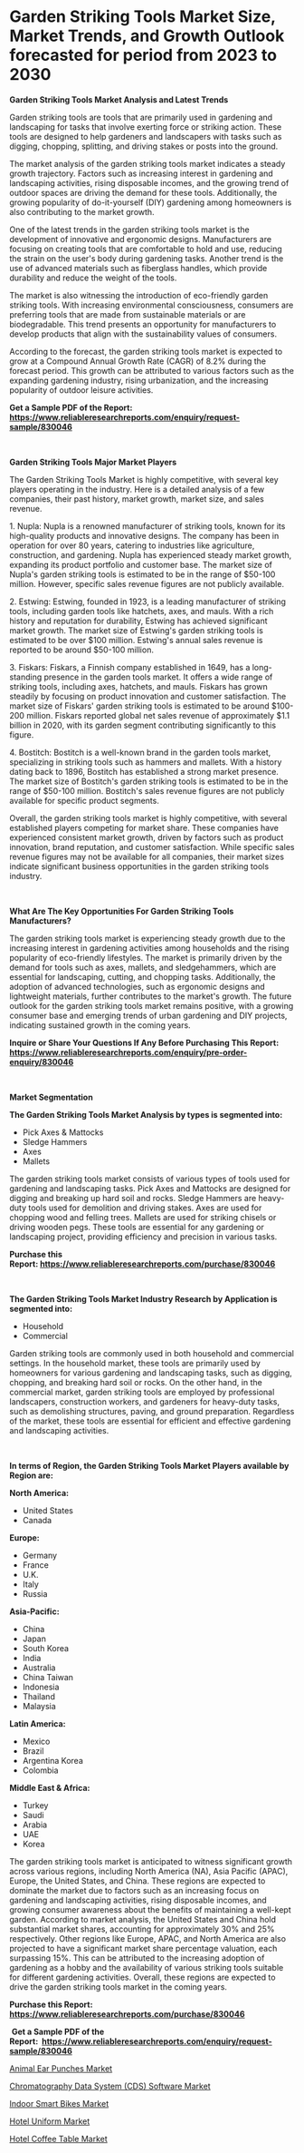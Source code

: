 <p><h1>Garden Striking Tools Market Size, Market Trends, and Growth Outlook forecasted for period from 2023 to 2030</h1></p><p><strong>Garden Striking Tools Market Analysis and Latest Trends</strong></p>
<p><p>Garden striking tools are tools that are primarily used in gardening and landscaping for tasks that involve exerting force or striking action. These tools are designed to help gardeners and landscapers with tasks such as digging, chopping, splitting, and driving stakes or posts into the ground.</p><p>The market analysis of the garden striking tools market indicates a steady growth trajectory. Factors such as increasing interest in gardening and landscaping activities, rising disposable incomes, and the growing trend of outdoor spaces are driving the demand for these tools. Additionally, the growing popularity of do-it-yourself (DIY) gardening among homeowners is also contributing to the market growth.</p><p>One of the latest trends in the garden striking tools market is the development of innovative and ergonomic designs. Manufacturers are focusing on creating tools that are comfortable to hold and use, reducing the strain on the user's body during gardening tasks. Another trend is the use of advanced materials such as fiberglass handles, which provide durability and reduce the weight of the tools.</p><p>The market is also witnessing the introduction of eco-friendly garden striking tools. With increasing environmental consciousness, consumers are preferring tools that are made from sustainable materials or are biodegradable. This trend presents an opportunity for manufacturers to develop products that align with the sustainability values of consumers.</p><p>According to the forecast, the garden striking tools market is expected to grow at a Compound Annual Growth Rate (CAGR) of 8.2% during the forecast period. This growth can be attributed to various factors such as the expanding gardening industry, rising urbanization, and the increasing popularity of outdoor leisure activities.</p></p>
<p><strong>Get a Sample PDF of the Report:&nbsp; <a href="https://www.reliableresearchreports.com/enquiry/request-sample/830046">https://www.reliableresearchreports.com/enquiry/request-sample/830046</a></strong></p>
<p>&nbsp;</p>
<p><strong>Garden Striking Tools Major Market Players</strong></p>
<p><p>The Garden Striking Tools Market is highly competitive, with several key players operating in the industry. Here is a detailed analysis of a few companies, their past history, market growth, market size, and sales revenue.</p><p>1. Nupla: Nupla is a renowned manufacturer of striking tools, known for its high-quality products and innovative designs. The company has been in operation for over 80 years, catering to industries like agriculture, construction, and gardening. Nupla has experienced steady market growth, expanding its product portfolio and customer base. The market size of Nupla's garden striking tools is estimated to be in the range of $50-100 million. However, specific sales revenue figures are not publicly available.</p><p>2. Estwing: Estwing, founded in 1923, is a leading manufacturer of striking tools, including garden tools like hatchets, axes, and mauls. With a rich history and reputation for durability, Estwing has achieved significant market growth. The market size of Estwing's garden striking tools is estimated to be over $100 million. Estwing's annual sales revenue is reported to be around $50-100 million.</p><p>3. Fiskars: Fiskars, a Finnish company established in 1649, has a long-standing presence in the garden tools market. It offers a wide range of striking tools, including axes, hatchets, and mauls. Fiskars has grown steadily by focusing on product innovation and customer satisfaction. The market size of Fiskars' garden striking tools is estimated to be around $100-200 million. Fiskars reported global net sales revenue of approximately $1.1 billion in 2020, with its garden segment contributing significantly to this figure.</p><p>4. Bostitch: Bostitch is a well-known brand in the garden tools market, specializing in striking tools such as hammers and mallets. With a history dating back to 1896, Bostitch has established a strong market presence. The market size of Bostitch's garden striking tools is estimated to be in the range of $50-100 million. Bostitch's sales revenue figures are not publicly available for specific product segments.</p><p>Overall, the garden striking tools market is highly competitive, with several established players competing for market share. These companies have experienced consistent market growth, driven by factors such as product innovation, brand reputation, and customer satisfaction. While specific sales revenue figures may not be available for all companies, their market sizes indicate significant business opportunities in the garden striking tools industry.</p></p>
<p>&nbsp;</p>
<p><strong>What Are The Key Opportunities For Garden Striking Tools Manufacturers?</strong></p>
<p><p>The garden striking tools market is experiencing steady growth due to the increasing interest in gardening activities among households and the rising popularity of eco-friendly lifestyles. The market is primarily driven by the demand for tools such as axes, mallets, and sledgehammers, which are essential for landscaping, cutting, and chopping tasks. Additionally, the adoption of advanced technologies, such as ergonomic designs and lightweight materials, further contributes to the market's growth. The future outlook for the garden striking tools market remains positive, with a growing consumer base and emerging trends of urban gardening and DIY projects, indicating sustained growth in the coming years.</p></p>
<p><strong>Inquire or Share Your Questions If Any Before Purchasing This Report: <a href="https://www.reliableresearchreports.com/enquiry/pre-order-enquiry/830046">https://www.reliableresearchreports.com/enquiry/pre-order-enquiry/830046</a></strong></p>
<p>&nbsp;</p>
<p><strong>Market Segmentation</strong></p>
<p><strong>The Garden Striking Tools Market Analysis by types is segmented into:</strong></p>
<p><ul><li>Pick Axes & Mattocks</li><li>Sledge Hammers</li><li>Axes</li><li>Mallets</li></ul></p>
<p><p>The garden striking tools market consists of various types of tools used for gardening and landscaping tasks. Pick Axes and Mattocks are designed for digging and breaking up hard soil and rocks. Sledge Hammers are heavy-duty tools used for demolition and driving stakes. Axes are used for chopping wood and felling trees. Mallets are used for striking chisels or driving wooden pegs. These tools are essential for any gardening or landscaping project, providing efficiency and precision in various tasks.</p></p>
<p><strong>Purchase this Report:&nbsp;<a href="https://www.reliableresearchreports.com/purchase/830046">https://www.reliableresearchreports.com/purchase/830046</a></strong></p>
<p>&nbsp;</p>
<p><strong>The Garden Striking Tools Market Industry Research by Application is segmented into:</strong></p>
<p><ul><li>Household</li><li>Commercial</li></ul></p>
<p><p>Garden striking tools are commonly used in both household and commercial settings. In the household market, these tools are primarily used by homeowners for various gardening and landscaping tasks, such as digging, chopping, and breaking hard soil or rocks. On the other hand, in the commercial market, garden striking tools are employed by professional landscapers, construction workers, and gardeners for heavy-duty tasks, such as demolishing structures, paving, and ground preparation. Regardless of the market, these tools are essential for efficient and effective gardening and landscaping activities.</p></p>
<p>&nbsp;</p>
<p><strong>In terms of Region, the Garden Striking Tools Market Players available by Region are:</strong></p>
<p>
    <p> <strong> North America: </strong>
        <ul>
            <li>United States</li>
            <li>Canada</li>
        </ul>
        </p> 
    <p> <strong> Europe: </strong>
        <ul>
            <li>Germany</li>
            <li>France</li>
            <li>U.K.</li>
            <li>Italy</li>
            <li>Russia</li>
        </ul>
        </p> 
    <p> <strong> Asia-Pacific: </strong>
        <ul>
            <li>China</li>
            <li>Japan</li>
            <li>South Korea</li>
            <li>India</li>
            <li>Australia</li>
            <li>China Taiwan</li>
            <li>Indonesia</li>
            <li>Thailand</li>
            <li>Malaysia</li>
        </ul>
        </p> 
    <p> <strong> Latin America: </strong>
        <ul>
            <li>Mexico</li>
            <li>Brazil</li>
            <li>Argentina Korea</li>
            <li>Colombia</li>
        </ul>
        </p> 
    <p> <strong> Middle East & Africa: </strong>
        <ul>
            <li>Turkey</li>
            <li>Saudi</li>
            <li>Arabia</li>
            <li>UAE</li>
            <li>Korea</li>
        </ul>
    </p>
    </p>
<p><p>The garden striking tools market is anticipated to witness significant growth across various regions, including North America (NA), Asia Pacific (APAC), Europe, the United States, and China. These regions are expected to dominate the market due to factors such as an increasing focus on gardening and landscaping activities, rising disposable incomes, and growing consumer awareness about the benefits of maintaining a well-kept garden. According to market analysis, the United States and China hold substantial market shares, accounting for approximately 30% and 25% respectively. Other regions like Europe, APAC, and North America are also projected to have a significant market share percentage valuation, each surpassing 15%. This can be attributed to the increasing adoption of gardening as a hobby and the availability of various striking tools suitable for different gardening activities. Overall, these regions are expected to drive the garden striking tools market in the coming years.</p></p>
<p><strong>Purchase this Report: <a href="https://www.reliableresearchreports.com/purchase/830046">https://www.reliableresearchreports.com/purchase/830046</a></strong></p>
<p>&nbsp;<strong>Get a Sample PDF of the Report:&nbsp;&nbsp;<a href="https://www.reliableresearchreports.com/enquiry/request-sample/830046">https://www.reliableresearchreports.com/enquiry/request-sample/830046</a></strong></p>
<p><strong></strong></p>
<p><p><a href="https://github.com/vimar16th/Market-Research-Report-List-1/blob/main/animal-ear-punches-market.md">Animal Ear Punches Market</a></p><p><a href="https://www.linkedin.com/pulse/chromatography-data-system-cds-software-market-size/">Chromatography Data System (CDS) Software Market</a></p><p><a href="https://www.linkedin.com/pulse/indoor-smart-bikes-market-share-amp-new-trends-analysis-report/">Indoor Smart Bikes Market</a></p><p><a href="https://medium.com/@hazelbrakus/hotel-uniform-market-comprehensive-assessment-by-type-application-and-geography-dbd669bd2c18">Hotel Uniform Market</a></p><p><a href="https://medium.com/@randallbode/hotel-coffee-table-market-trends-forecast-and-competitive-analysis-to-2030-b4d68cb26adf">Hotel Coffee Table Market</a></p></p>